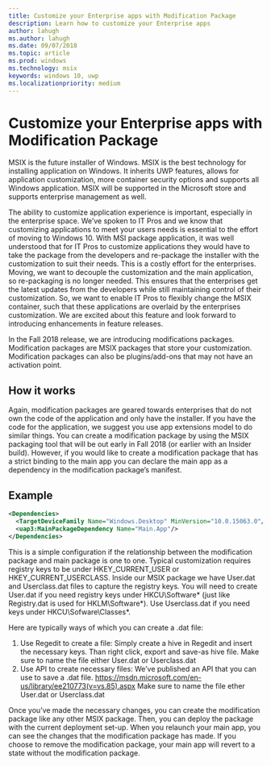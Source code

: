 ```yaml
---
title: Customize your Enterprise apps with Modification Package 
description: Learn how to customize your Enterprise apps
author: lahugh
ms.author: lahugh
ms.date: 09/07/2018
ms.topic: article
ms.prod: windows
ms.technology: msix
keywords: windows 10, uwp
ms.localizationpriority: medium
---
```


# Customize your Enterprise apps with Modification Package 

MSIX is the future installer of Windows. MSIX is the best technology for installing application on Windows. It inherits UWP features, allows for application customization, more container security options and supports all Windows application. MSIX will be supported in the Microsoft store and supports enterprise management as well. 

The ability to customize application experience is important, especially in the enterprise space. We’ve spoken to IT Pros and we know that customizing applications to meet your users needs is essential to the effort of moving to Windows 10. With MSI package application, it was well understood that for IT Pros to customize applications they would have to take the package from the developers and re-package the installer with the customization to suit their needs. This is a costly effort for the enterprises. Moving, we want to decouple the customization and the main application, so re-packaging is no longer needed. This ensures that the enterprises get the latest updates from the developers while still maintaining control of their customization. So, we want to enable IT Pros to flexibly change the MSIX container, such that these applications are overlaid by the enterprises customization.  We are excited about this feature and look forward to introducing enhancements in feature releases. 

In the Fall 2018 release, we are introducing modifications packages. Modification packages are MSIX packages that store your customization. Modification packages can also be plugins/add-ons that may not have an activation point. 

## How it works
Again, modification packages are geared towards enterprises that do not own the code of the application and only have the installer. If you have the code for the application, we suggest you use app extensions model to do similar things. You can create a modification package by using the MSIX packaging tool that will be out early in Fall 2018 (or earlier with an Insider build). However, if you would like to create a modification package that has a strict binding to the main app you can declare the main app as a dependency in the modification package’s manifest. 

## Example 
``` xml
<Dependencies>
  <TargetDeviceFamily Name="Windows.Desktop" MinVersion="10.0.15063.0"/>
  <uap3:MainPackageDependency Name="Main.App"/>
</Dependencies>
```
This is a simple configuration if the relationship between the modification package and main package is one to one. Typical customization requires registry keys to be under HKEY_CURRENT_USER or HKEY_CURRENT_USERCLASS. Inside our MSIX package we have User.dat and Userclass.dat files to capture the registry keys. You will need to create User.dat if you need registry keys under HKCU\Software\* (just like Registry.dat is used for HKLM\Software\*). Use Userclass.dat if you need keys under HKCU\Sofware\Classes\*. 

Here are typically ways of which you can create a .dat file: 
1.	Use Regedit to create a file: Simply create a hive in Regedit and insert the necessary keys. Than right click, export and save-as hive file. Make sure to name the file either User.dat or Userclass.dat
2.	Use API to create necessary files: We’ve published an API that you can use to save a .dat file. https://msdn.microsoft.com/en-us/library/ee210773(v=vs.85).aspx Make sure to name the file ether User.dat or Userclass.dat

Once you’ve made the necessary changes, you can create the modification package like any other MSIX package. Then, you can deploy the package with the current deployment set-up. When you relaunch your main app, you can see the changes that the modification package has made. If you choose to remove the modification package, your main app will revert to a state without the modification package. 


